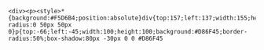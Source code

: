     <div><p><style>*{background:#F5D6B4;position:absolute}div{top:157;left:137;width:155;height:50;background:#D86F45;border-radius:0 50px 50px 0}p{top:-66;left:-45;width:100;height:100;background:#D86F45;border-radius:50%;box-shadow:80px -30px 0 0 #D86F45
